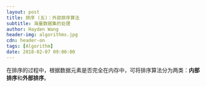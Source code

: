 ```yaml
---
layout: post
title: 排序 (五)：外部排序算法
subtitle: 海量数据集的处理
author: Hayden Wang
header-img: algorithms.jpg
cdn: header-on
tags: [Algorithm]
date: 2018-02-07 09:00:00
---
```


在排序的过程中，根据数据元素是否完全在内存中，可将排序算法分为两类：**内部排序**和**外部排序**。